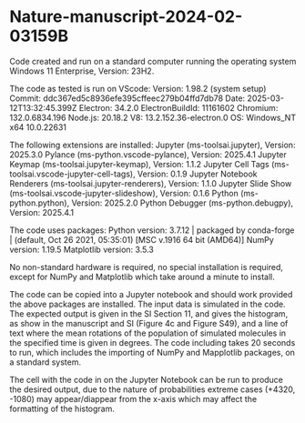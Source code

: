 # Nature-manuscript-2024-02-03159B

Code created and run on a standard computer running the operating system Windows 11 Enterprise, Version: 23H2.

The code as tested is run on VScode: 
Version: 1.98.2 (system setup)
Commit: ddc367ed5c8936efe395cffeec279b04ffd7db78
Date: 2025-03-12T13:32:45.399Z
Electron: 34.2.0
ElectronBuildId: 11161602
Chromium: 132.0.6834.196
Node.js: 20.18.2
V8: 13.2.152.36-electron.0
OS: Windows_NT x64 10.0.22631

The following extensions are installed:
Jupyter (ms-toolsai.jupyter), Version: 2025.3.0
Pylance (ms-python.vscode-pylance), Version: 2025.4.1
Jupyter Keymap (ms-toolsai.jupyter-keymap), Version: 1.1.2
Jupyter Cell Tags (ms-toolsai.vscode-jupyter-cell-tags), Version: 0.1.9
Jupyter Notebook Renderers (ms-toolsai.jupyter-renderers), Version: 1.1.0
Jupyter Slide Show (ms-toolsai.vscode-jupyter-slideshow), Version: 0.1.6
Python (ms-python.python), Version: 2025.2.0
Python Debugger (ms-python.debugpy), Version: 2025.4.1

The code uses packages:
Python version: 3.7.12 | packaged by conda-forge | (default, Oct 26 2021, 05:35:01) [MSC v.1916 64 bit (AMD64)]
NumPy version: 1.19.5
Matplotlib version: 3.5.3

No non-standard hardware is required, no special installation is required, except for NumPy and Matplotlib which take around a minute to install. 

The code can be copied into a Jupyter notebook and should work provided the above packages are installed. The input data is simulated in the code. The expected output is given in the SI Section 11, and gives the histogram, as show in the manuscript and SI (Figure 4c and Figure S49), and a line of text where the mean rotations of the population of simulated molecules in the specified time is given in degrees. The code including takes 20 seconds to run, which includes the importing of NumPy and Mapplotlib packages, on a standard system.

The cell with the code in on the Jupyter Notebook can be run to produce the desired output, due to the nature of probabilities extreme cases (+4320, -1080) may appear/diappear from the x-axis which may affect the formatting of the histogram.



